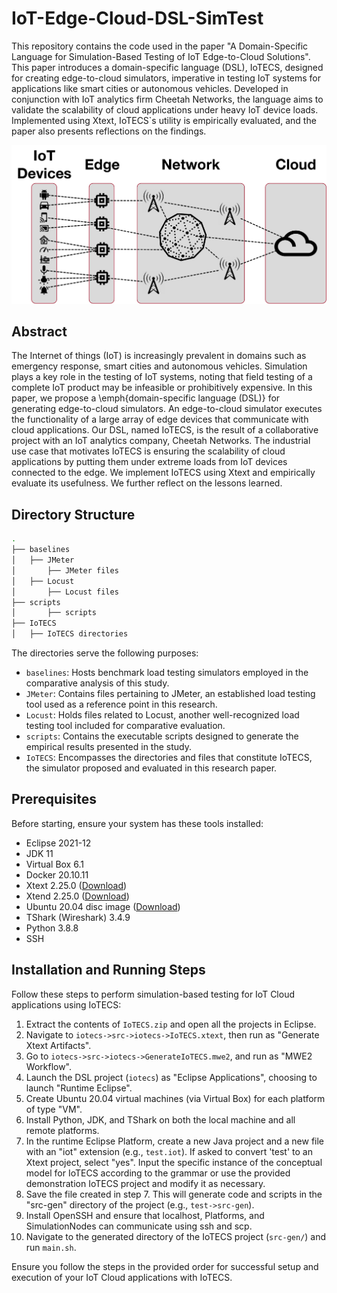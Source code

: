 # IoT-Edge-Cloud-DSL-SimTest

This repository contains the code used in the paper "A Domain-Specific Language for Simulation-Based Testing of IoT Edge-to-Cloud Solutions". This paper introduces a domain-specific language (DSL), IoTECS, designed for creating edge-to-cloud simulators, imperative in testing IoT systems for applications like smart cities or autonomous vehicles. Developed in conjunction with IoT analytics firm Cheetah Networks, the language aims to validate the scalability of cloud applications under heavy IoT device loads. Implemented using Xtext, IoTECS`s utility is empirically evaluated, and the paper also presents reflections on the findings.

![Edge to Cloud Communication Diagram](figs/EdgeToCloudCommunication.jpg)

## Abstract

The Internet of things (IoT) is increasingly prevalent in domains such as emergency response, smart cities and autonomous vehicles. Simulation plays a key role in the testing of IoT systems, noting that field testing of a complete IoT product may be infeasible or prohibitively expensive. In this paper, we propose a \emph{domain-specific language (DSL)} for generating edge-to-cloud simulators. An edge-to-cloud simulator executes the functionality of a large array of edge devices that communicate with cloud applications. Our DSL, named IoTECS, is the result of a collaborative project with an IoT analytics company, Cheetah Networks. 
The industrial use case that motivates IoTECS is ensuring the scalability of cloud applications by putting them under extreme loads from IoT devices connected to the edge. We implement IoTECS using Xtext and empirically evaluate its usefulness. We further reflect on the lessons learned.

## Directory Structure

```bash
.
├── baselines
│   ├── JMeter
│       ├── JMeter files
│   ├── Locust
│       ├── Locust files
├── scripts
│       ├── scripts
├── IoTECS
│   ├── IoTECS directories

```

The directories serve the following purposes:

- `baselines`: Hosts benchmark load testing simulators employed in the comparative analysis of this study.
- `JMeter`: Contains files pertaining to JMeter, an established load testing tool used as a reference point in this research.
- `Locust`: Holds files related to Locust, another well-recognized load testing tool included for comparative evaluation.
- `scripts`: Contains the executable scripts designed to generate the empirical results presented in the study.
- `IoTECS`: Encompasses the directories and files that constitute IoTECS, the simulator proposed and evaluated in this research paper.

## Prerequisites

Before starting, ensure your system has these tools installed:

- Eclipse 2021-12
- JDK 11
- Virtual Box 6.1
- Docker 20.10.11
- Xtext 2.25.0 ([Download](https://www.eclipse.org/Xtext/))
- Xtend 2.25.0 ([Download](https://www.eclipse.org/Xtend/))
- Ubuntu 20.04 disc image ([Download](https://ubuntu.com/download/desktop))
- TShark (Wireshark) 3.4.9
- Python 3.8.8
- SSH

## Installation and Running Steps

Follow these steps to perform simulation-based testing for IoT Cloud applications using IoTECS:

1. Extract the contents of `IoTECS.zip` and open all the projects in Eclipse.
2. Navigate to `iotecs->src->iotecs->IoTECS.xtext`, then run as "Generate Xtext Artifacts".
3. Go to `iotecs->src->iotecs->GenerateIoTECS.mwe2`, and run as "MWE2 Workflow".
4. Launch the DSL project (`iotecs`) as "Eclipse Applications", choosing to launch "Runtime Eclipse".
5. Create Ubuntu 20.04 virtual machines (via Virtual Box) for each platform of type "VM".
6. Install Python, JDK, and TShark on both the local machine and all remote platforms.
7. In the runtime Eclipse Platform, create a new Java project and a new file with an "iot" extension (e.g., `test.iot`). If asked to convert 'test' to an Xtext project, select "yes". Input the specific instance of the conceptual model for IoTECS according to the grammar or use the provided demonstration IoTECS project and modify it as necessary.
8. Save the file created in step 7. This will generate code and scripts in the "src-gen" directory of the project (e.g., `test->src-gen`).
9. Install OpenSSH and ensure that localhost, Platforms, and SimulationNodes can communicate using ssh and scp.
10. Navigate to the generated directory of the IoTECS project (`src-gen/`) and run `main.sh`.

Ensure you follow the steps in the provided order for successful setup and execution of your IoT Cloud applications with IoTECS.
